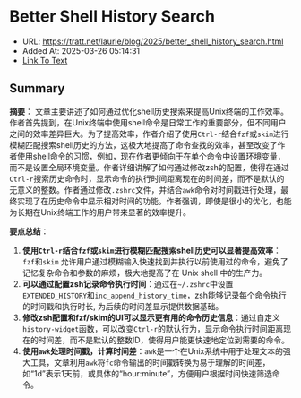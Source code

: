 # Better Shell History Search
- URL: https://tratt.net/laurie/blog/2025/better_shell_history_search.html
- Added At: 2025-03-26 05:14:31
- [Link To Text](2025-03-26-better-shell-history-search_raw.md)

## Summary
**摘要**：
文章主要讲述了如何通过优化shell历史搜索来提高Unix终端的工作效率。作者首先提到，在Unix终端中使用shell命令是日常工作的重要部分，但不同用户之间的效率差异巨大。为了提高效率，作者介绍了使用`Ctrl-r`结合`fzf`或`skim`进行模糊匹配搜索shell历史的方法，这极大地提高了命令查找的效率，甚至改变了作者使用shell命令的习惯，例如，现在作者更倾向于在单个命令中设置环境变量，而不是设置全局环境变量。作者详细讲解了如何通过修改zsh的配置，使得在通过`Ctrl-r`搜索历史命令时，显示命令的执行时间距离现在的时间差，而不是默认的无意义的整数。作者通过修改`.zshrc`文件，并结合`awk`命令对时间戳进行处理，最终实现了在历史命令中显示相对时间的功能。作者强调，即使是很小的优化，也能为长期在Unix终端工作的用户带来显著的效率提升。

**要点总结**：
1.  **使用`Ctrl-r`结合`fzf`或`skim`进行模糊匹配搜索shell历史可以显著提高效率**：`fzf`和`skim` 允许用户通过模糊输入快速找到并执行以前使用过的命令，避免了记忆复杂命令和参数的麻烦，极大地提高了在 Unix shell 中的生产力。
2.  **可以通过配置zsh记录命令执行时间**：通过在`~/.zshrc`中设置`EXTENDED_HISTORY`和`inc_append_history_time`，zsh能够记录每个命令执行的时间戳和执行时长, 为后续的时间差显示提供数据基础。
3.  **修改zsh配置和fzf/skim的UI可以显示更有用的命令历史信息**：通过自定义`history-widget`函数，可以改变`Ctrl-r`的默认行为，显示命令执行时间距离现在的时间差，而不是默认的整数ID，使得用户能更快速地定位到需要的命令。
4.  **使用`awk`处理时间戳，计算时间差**：`awk`是一个在Unix系统中用于处理文本的强大工具，文章利用`awk`将`fc`命令输出的时间戳转换为易于理解的时间差，如“1d”表示1天前，或具体的“hour:minute”，方便用户根据时间快速筛选命令。

